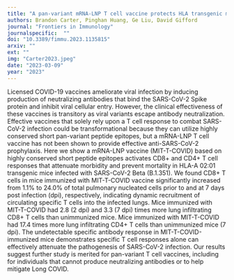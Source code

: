 ```yaml
---
title: "A pan-variant mRNA-LNP T cell vaccine protects HLA transgenic mice from mortality after infection with SARS-CoV-2 Beta"
authors: Brandon Carter, Pinghan Huang, Ge Liu, David Gifford
journal: "Frontiers in Immunology"
journalspecific:  ""
doi: "10.3389/fimmu.2023.1135815"
arxiv: ""
ext: ""
img: "Carter2023.jpeg"
date: "2023-03-09"
year: "2023"
---
```


Licensed COVID-19 vaccines ameliorate viral infection by inducing production of neutralizing antibodies that bind the SARS-CoV-2 Spike protein and inhibit viral cellular entry. However, the clinical effectiveness of these vaccines is transitory as viral variants escape antibody neutralization. Effective vaccines that solely rely upon a T cell response to combat SARS-CoV-2 infection could be transformational because they can utilize highly conserved short pan-variant peptide epitopes, but a mRNA-LNP T cell vaccine has not been shown to provide effective anti-SARS-CoV-2 prophylaxis. Here we show a mRNA-LNP vaccine (MIT-T-COVID) based on highly conserved short peptide epitopes activates CD8+ and CD4+ T cell responses that attenuate morbidity and prevent mortality in HLA-A 02:01 transgenic mice infected with SARS-CoV-2 Beta (B.1.351). We found CD8+ T cells in mice immunized with MIT-T-COVID vaccine significantly increased from 1.1% to 24.0% of total pulmonary nucleated cells prior to and at 7 days post infection (dpi), respectively, indicating dynamic recruitment of circulating specific T cells into the infected lungs. Mice immunized with MIT-T-COVID had 2.8 (2 dpi) and 3.3 (7 dpi) times more lung infiltrating CD8+ T cells than unimmunized mice. Mice immunized with MIT-T-COVID had 17.4 times more lung infiltrating CD4+ T cells than unimmunized mice (7 dpi). The undetectable specific antibody response in MIT-T-COVID-immunized mice demonstrates specific T cell responses alone can effectively attenuate the pathogenesis of SARS-CoV-2 infection. Our results suggest further study is merited for pan-variant T cell vaccines, including for individuals that cannot produce neutralizing antibodies or to help mitigate Long COVID.

